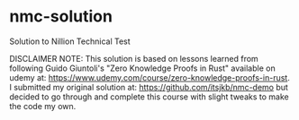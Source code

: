 # nmc-solution
Solution to Nillion Technical Test

DISCLAIMER NOTE:
This solution is based on lessons learned from following Guido Giuntoli's "Zero Knowledge Proofs in Rust" available on udemy at: https://www.udemy.com/course/zero-knowledge-proofs-in-rust.  I submitted my original solution at: https://github.com/itsjkb/nmc-demo but decided to go through and complete this course with slight tweaks to make the code my own.
